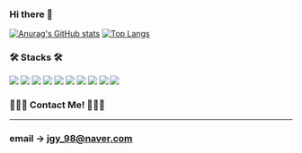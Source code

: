 ### Hi there 👋
[![Anurag's GitHub stats](https://github-readme-stats.vercel.app/api?username=jgy4419)](https://github.com/anuraghazra/github-readme-stats)
[![Top Langs](https://github-readme-stats.vercel.app/api/top-langs/?username=jgy4419&layout=compact)](https://github.com/anuraghazra/github-readme-stats)

### 🛠 Stacks 🛠
<p>
  <img src="https://img.shields.io/badge/HTML-E34F26?style=flat-square&logo=html5&logoColor=white"/>
  <img src="https://img.shields.io/badge/CSS-1572B6?style=flat-square&logo=css3&logoColor=white"/>
  <img src="https://img.shields.io/badge/JavaScript-ffb13b?style=flat-square&logo=javascript&logoColor=white"/>
  <img src="https://img.shields.io/badge/Vue-4FC08D?style=flat-square&logo=Vue.js&logoColor=white"/>
  <img src="https://img.shields.io/badge/React-61DAFB?style=flat-square&logo=react&logoColor=white"/>
  <img src="https://img.shields.io/badge/TypeScript-3178C6?style=flat-square&logo=typescript&logoColor=white"/>
  <img src="https://img.shields.io/badge/Next.js-000000?style=flat-square&logo=next.js&logoColor=white"/>
  <img src="https://img.shields.io/badge/Saas-CC6699?style=flat-square&logo=sass&logoColor=white"/>
  <img src="https://img.shields.io/badge/Node.js-339933?style=flat-square&logo=Node.js&logoColor=white"/>
  <img src="https://img.shields.io/badge/Git-FFCA28?style=flat-square&logo=Firebase&logoColor=white"/>
</p>

### 🧑🏻‍💻 Contact Me! 🧑🏻‍💻

<hr/>

### email -> jgy_98@naver.com
<!-- 
### Sometimes...
<p>
  <img src="https://img.shields.io/badge/StyledComponents-DB7093?style=flat-square&logo=styledcomponents&logoColor=white"/>
  <img src="https://img.shields.io/badge/Yarn-2C8EBB?style=flat-square&logo=yarn&logoColor=white"/>
  <img src="https://img.shields.io/badge/NPM-CB3837?style=flat-square&logo=npm&logoColor=white"/>
  <img src="https://img.shields.io/badge/Github-181717?style=flat-square&logo=github&logoColor=white"/>
  <img src="https://img.shields.io/badge/Notion-000000?style=flat-square&logo=notion&logoColor=white"/>
  <img src="https://img.shields.io/badge/Nodejs-339933?style=flat-square&logo=node.js&logoColor=white"/>
  <img src="https://img.shields.io/badge/Express-000000?style=flat-square&logo=express&logoColor=white"/>
  <img src="https://img.shields.io/badge/MySQL-4479A1?style=flat-square&logo=mysql&logoColor=white"/>
  <img src="https://img.shields.io/badge/GraphQL-E10098?style=flat-square&logo=graphql&logoColor=white"/>
</p> -->
<!--
**jgy4419/jgy4419** is a ✨ _special_ ✨ repository because its `README.md` (this file) appears on your GitHub profile.

Here are some ideas to get you started:

- 🔭 I’m currently working on ...
- 🌱 I’m currently learning ...
- 👯 I’m looking to collaborate on ...
- 🤔 I’m looking for help with ...
- 💬 Ask me about ...
- 📫 How to reach me: ...
- 😄 Pronouns: ...
- ⚡ Fun fact: ...
-->

